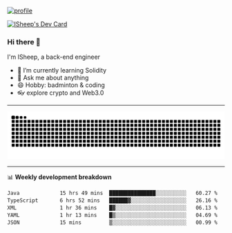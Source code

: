 [![profile](https://user-images.githubusercontent.com/54968314/208005045-e4b42f3b-833d-4242-bfcc-e764865553a2.svg)](https://www.calligrapher.ai/)

<a href="https://app.daily.dev/linziyang1106"><img src="https://api.daily.dev/devcards/v2/i4Spwx5Skx5FpTqWcwoit.png?r=kgx&type=wide" width="652" alt="ISheep's Dev Card"/></a>

### Hi there 🐏

I'm ISheep, a back-end engineer

- 🔭 I’m currently learning Solidity
- 💬 Ask me about anything
- 😄 Hobby: badminton & coding
- 👓 explore crypto and Web3.0

-------

![](https://raw.githubusercontent.com/ISheepp/ISheepp/output/github-contribution-grid-snake.svg)

-------

📊 **Weekly development breakdown**
<!--START_SECTION:waka-->

```txt
Java             15 hrs 49 mins  ███████████████░░░░░░░░░░   60.27 %
TypeScript       6 hrs 52 mins   ██████▓░░░░░░░░░░░░░░░░░░   26.16 %
XML              1 hr 36 mins    █▓░░░░░░░░░░░░░░░░░░░░░░░   06.13 %
YAML             1 hr 13 mins    █▒░░░░░░░░░░░░░░░░░░░░░░░   04.69 %
JSON             15 mins         ▒░░░░░░░░░░░░░░░░░░░░░░░░   00.99 %
```

<!--END_SECTION:waka-->
